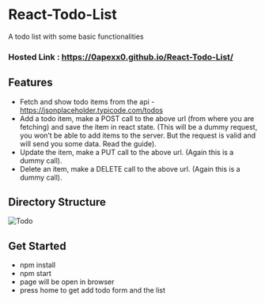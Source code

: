 # React-Todo-List

A todo list with some basic functionalities

### Hosted Link : https://0apexx0.github.io/React-Todo-List/

## Features 
- Fetch and show todo items from the api - https://jsonplaceholder.typicode.com/todos
- Add a todo item, make a POST call to the above url (from where you are fetching) and save the item in react state. (This will be a dummy request, you won’t be able to add items to the server. But the request is valid and will send you some data. Read the guide).
- Update the item, make a PUT call to the above url. (Again this is a dummy call).
- Delete an item, make a DELETE call to the above url. (Again this is a dummy call).


## Directory Structure
![Todo](https://user-images.githubusercontent.com/89356818/162710981-71f55303-f9e1-4570-a2d6-9c555e231a29.jpeg)


## Get Started
- npm install
- npm start
- page will be open in browser
- press home to get add todo form and the list 
